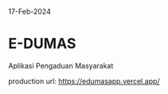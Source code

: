 17-Feb-2024
# E-DUMAS

Aplikasi Pengaduan Masyarakat

production url: https://edumasapp.vercel.app/
